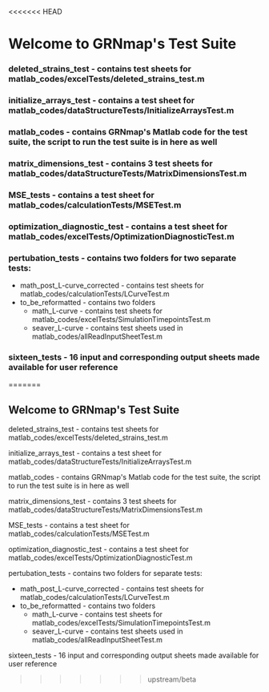<<<<<<< HEAD
# Welcome to GRNmap's Test Suite

### deleted_strains_test - contains test sheets for matlab_codes/excelTests/deleted_strains_test.m
### initialize_arrays_test - contains a test sheet for matlab_codes/dataStructureTests/InitializeArraysTest.m
### matlab_codes - contains GRNmap's Matlab code for the test suite, the script to run the test suite is in here as well
### matrix_dimensions_test - contains 3 test sheets for matlab_codes/dataStructureTests/MatrixDimensionsTest.m
### MSE_tests - contains a test sheet for matlab_codes/calculationTests/MSETest.m
### optimization_diagnostic_test - contains a test sheet for matlab_codes/excelTests/OptimizationDiagnosticTest.m
### pertubation_tests - contains two folders for two separate tests:
 - math_post_L-curve_corrected - contains test sheets for matlab_codes/calculationTests/LCurveTest.m
- to_be_reformatted - contains two folders
    - math_L-curve - contains test sheets for matlab_codes/excelTests/SimulationTimepointsTest.m
    - seaver_L-curve - contains test sheets used in matlab_codes/allReadInputSheetTest.m

### sixteen_tests - 16 input and corresponding output sheets made available for user reference
=======
## Welcome to GRNmap's Test Suite

deleted_strains_test - contains test sheets for matlab_codes/excelTests/deleted_strains_test.m

initialize_arrays_test - contains a test sheet for matlab_codes/dataStructureTests/InitializeArraysTest.m

matlab_codes - contains GRNmap's Matlab code for the test suite, the script to run the test suite is in here as well

matrix_dimensions_test - contains 3 test sheets for matlab_codes/dataStructureTests/MatrixDimensionsTest.m

MSE_tests - contains a test sheet for matlab_codes/calculationTests/MSETest.m

optimization_diagnostic_test - contains a test sheet for matlab_codes/excelTests/OptimizationDiagnosticTest.m

pertubation_tests - contains two folders for separate tests:
 - math_post_L-curve_corrected - contains test sheets for matlab_codes/calculationTests/LCurveTest.m
 - to_be_reformatted - contains two folders
    - math_L-curve - contains test sheets for matlab_codes/excelTests/SimulationTimepointsTest.m
    - seaver_L-curve - contains test sheets used in matlab_codes/allReadInputSheetTest.m

sixteen_tests - 16 input and corresponding output sheets made available for user reference
>>>>>>> upstream/beta
